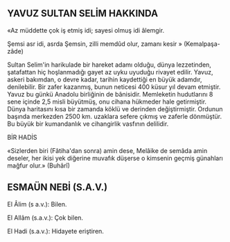 ## YAVUZ SULTAN SELİM HAKKINDA

«Az müddette çok iş etmiş idi; sayesi olmuş idi âlemgir.

Şemsi asr idi, asrda Şemsin, zilli memdûd olur, zamanı kesir » (Kemalpaşa-zâde)

Sultan Selim'in harikulade bir hareket adamı olduğu, dünya lezzetinden, şatafattan hiç hoşlanmadığı gayet az uyku uyuduğu rivayet edilir. Yavuz, askeri bakımdan, o devre kadar, tarihin kaydettiği en büyük adamdır, denilebilir. Bir zafer kazanmış, bunun neticesi 400 küsur yıl devam etmiştir. Yavuz bu günkü Anadolu bir­liğinin de bânisidir. Memleketin hudutlarını 8 sene içinde 2,5 misli büyütmüş, onu cihana hükmeder hale getirmiştir. Dünya haritasını kısa bir zaman­da köklü ve derinden değiştirmiştir. Ordunun başında merkezden 2500 km. uzaklara sefere çık­mış ve zaferle dönmüştür. Bu büyük bir kuman­danlık ve cihangirlik vasfının delilidir.

BİR HADİS

«Sizlerden biri (Fâtiha'dan sonra) amin de­se, Melâike de semâda amin deseler, her ikisi yek diğerine muvafık düşerse o kimsenin geçmiş gü­nahları mağfur olur.» (Buhârî)

## ESMAÜN NEBİ (S.A.V.)

El Âlim (s a.v.): Bilen.

El Allâm (s.a.v.): Çok bilen.

El Hadi (s.a.v.): Hidayete eriştiren.
